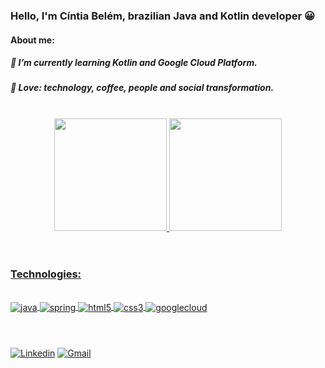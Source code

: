 ### Hello, I'm Cíntia Belém, brazilian Java and Kotlin developer 😀

#### About me:
##### 📖 I’m currently learning Kotlin and Google Cloud Platform.
##### 💛 Love: technology, coffee, people and social transformation.
</br>
<div align="center">
<a href="https://github.com/cintiambelem">
 <img height="180em" src="https://github-readme-stats.vercel.app/api?username=cintiambelem&show_icons=true&theme=dracula&include_all_commits=true&count_private=true"/>
  <img height="180em" src="https://github-readme-stats.vercel.app/api/top-langs/?username=cintiambelem&layout=compact&langs_count=7&theme=dracula"/></div>
</br>

#
### **Technologies:**

<div style="display: inline_block"><br/>
<img align="center" alt ="java" src="https://img.shields.io/badge/Java-ED8B00?style=for-the-badge&logo=java&logoColor=white"/>
<img align="center" alt ="spring" src="https://img.shields.io/badge/spring-%236DB33F.svg?style=for-the-badge&logo=spring&logoColor=white/">
<img align="center" alt ="html5" src="https://img.shields.io/badge/HTML-239120?style=for-the-badge&logo=html5&logoColor=white">
 <img align="center" alt ="css3" src="https://img.shields.io/badge/CSS-239120?&style=for-the-badge&logo=css3&logoColor=white">
<img align="center" alt ="googlecloud" src="https://img.shields.io/badge/GoogleCloud-%234285F4.svg?style=for-the-badge&logo=google-cloud&logoColor=white)"></div> </br>

#
[![Linkedin](https://img.shields.io/badge/LinkedIn-0077B5?style=for-the-badge&logo=linkedin&logoColor=white)](https://www.linkedin.com/in/cintia-belem/)
[![Gmail](https://img.shields.io/badge/Gmail-D14836?style=for-the-badge&logo=gmail&logoColor=white)](mailto:cintiambelem@gmail.com)</br>









